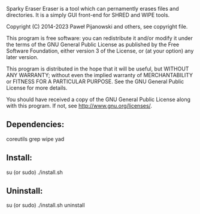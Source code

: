 Sparky Eraser
Eraser is a tool which can pernamently erases files and directories. It is a simply GUI front-end for SHRED and WIPE tools.

Copyright (C) 2014-2023 Paweł Pijanowski and others, see copyright file.

This program is free software: you can redistribute it and/or modify
it under the terms of the GNU General Public License as published by
the Free Software Foundation, either version 3 of the License, or
(at your option) any later version.

This program is distributed in the hope that it will be useful,
but WITHOUT ANY WARRANTY; without even the implied warranty of
MERCHANTABILITY or FITNESS FOR A PARTICULAR PURPOSE.  See the
GNU General Public License for more details.

You should have received a copy of the GNU General Public License
along with this program.  If not, see <http://www.gnu.org/licenses/>.

Dependencies:
-------------
coreutils
grep
wipe
yad

Install:
-------------
su (or sudo) 
./install.sh

Uninstall:
-------------
su (or sudo)
./install.sh uninstall
